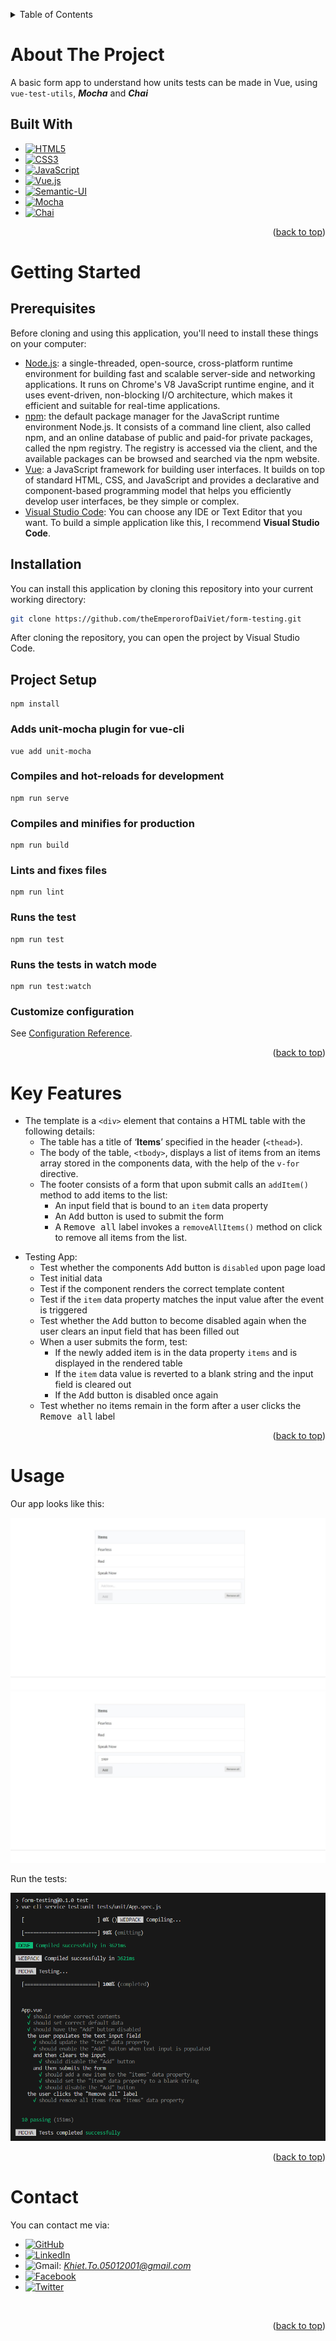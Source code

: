 <a name="readme-top"></a>
<!-- TABLE OF CONTENTS -->
<details>
  <summary>Table of Contents</summary>
  <ol>
    <li>
      <a href="#about-the-project">About The Project</a>
      <ul>
        <li><a href="#built-with">Built With</a></li>
      </ul>
    </li>
    <li>
      <a href="#getting-started">Getting Started</a>
      <ul>
        <li><a href="#prerequisites">Prerequisites</a></li>
        <li><a href="#installation">Installation</a></li>
        <li><a href="#project-setup">Project Setup</a></li>
      </ul>
    </li>
    <li><a href="#key-features">Key Features</a></li>
    <li><a href="#usage">Usage</a></li>
    <li><a href="#contact">Contact</a></li>
  </ol>
</details>

# About The Project
A basic form app to understand how units tests can be made in Vue, using <code>vue-test-utils</code>, ***Mocha*** and ***Chai***

## Built With
* [![HTML5][HTML5-shield]][HTML5-url]
* [![CSS3][CSS3-shield]][CSS3-url]
* [![JavaScript][JavaScript-shield]][JavaScript-url]
* [![Vue.js][Vue.js-shield]][Vue.js-url]
* [![Semantic-UI][Semantic-UI-shield]][Semantic-UI-url]
* [![Mocha][Mocha-shield]][Mocha-url]
* [![Chai][Chai-shield]][Chai-url]

<p align="right">(<a href="#readme-top">back to top</a>)</p>

# Getting Started

## Prerequisites
Before cloning and using this application, you'll need to install these things on your computer:
* [Node.js](https://nodejs.org/en/download/): a single-threaded, open-source, cross-platform runtime environment for building fast and scalable server-side and networking applications. It runs on Chrome's V8 JavaScript runtime engine, and it uses event-driven, non-blocking I/O architecture, which makes it efficient and suitable for real-time applications.
* [npm](https://docs.npmjs.com/about-npm): the default package manager for the JavaScript runtime environment Node.js. It consists of a command line client, also called npm, and an online database of public and paid-for private packages, called the npm registry. The registry is accessed via the client, and the available packages can be browsed and searched via the npm website.
* [Vue](https://vuejs.org/): a JavaScript framework for building user interfaces. It builds on top of standard HTML, CSS, and JavaScript and provides a declarative and component-based programming model that helps you efficiently develop user interfaces, be they simple or complex.
* [Visual Studio Code](https://code.visualstudio.com/download): You can choose any IDE or Text Editor that you want. To build a simple application like this, I recommend <b>Visual Studio Code</b>.

## Installation
You can install this application by cloning this repository into your current working directory:
```sh
git clone https://github.com/theEmperorofDaiViet/form-testing.git
```
After cloning the repository, you can open the project by Visual Studio Code.

## Project Setup
```
npm install
```

### Adds unit-mocha plugin for vue-cli
```
vue add unit-mocha
```

### Compiles and hot-reloads for development
```
npm run serve
```

### Compiles and minifies for production
```
npm run build
```

### Lints and fixes files
```
npm run lint
```

### Runs the test
```
npm run test
```

### Runs the tests in watch mode
```
npm run test:watch
```

### Customize configuration
See [Configuration Reference](https://cli.vuejs.org/config/).

<p align="right">(<a href="#readme-top">back to top</a>)</p>

# Key Features
- The template is a `<div>` element that contains a HTML table with the following details:
    - The table has a title of ‘**Items**’ specified in the header (`<thead>`).
    - The body of the table, `<tbody>`, displays a list of items from an items array stored in the components data, with the help of the <code>v-for</code> directive.
    - The footer consists of a form that upon submit calls an <code>addItem()</code> method to add items to the list:
        - An input field that is bound to an <code>item</code> data property
        - An <kbd>Add</kbd> button is used to submit the form
        - A <kbd>Remove all</kbd> label invokes a <code>removeAllItems()</code> method on click to remove all items from the list.

+ Testing App:
    + Test whether the components <kbd>Add</kbd> button is <code>disabled</code> upon page load
    + Test initial data
    + Test if the component renders the correct template content
    + Test if the <code>item</code> data property matches the input value after the event is triggered
    + Test whether the <kbd>Add</kbd> button to become disabled again when the user clears an input field that has been filled out
    + When a user submits the form, test:
        + If the newly added item is in the data property <code>items</code> and is displayed in the rendered table
        + If the <code>item</code> data value is reverted to a blank string and the input field is cleared out
        + If the <kbd>Add</kbd> button is disabled once again
    + Test whether no items remain in the form after a user clicks the <kbd>Remove all</kbd> label

<p align="right">(<a href="#readme-top">back to top</a>)</p>

# Usage
Our app looks like this:

<p align="center">
    <img src="public/images/examples/example-1.jpeg">
    <img src="public/images/examples/example-2.jpeg">
</p>

Run the tests:

<p align="center">
    <img src="public/images/examples/example-3.png">
</p>

<p align="right">(<a href="#readme-top">back to top</a>)</p>

# Contact
You can contact me via:
* [![GitHub][GitHub-shield]][GitHub-url]
* [![LinkedIn][LinkedIn-shield]][LinkedIn-url]
* ![Gmail][Gmail-shield]:&nbsp;<i>Khiet.To.05012001@gmail.com</i>
* [![Facebook][Facebook-shield]][Facebook-url]
* [![Twitter][Twitter-shield]][Twitter-url]

<br/>
<p align="right">(<a href="#readme-top">back to top</a>)</p>

<!-- MARKDOWN LINKS & IMAGES -->
<!-- Tech stack -->
[HTML5-shield]: https://img.shields.io/badge/html5-%23E34F26.svg?style=for-the-badge&logo=html5&logoColor=white
[HTML5-url]: https://www.w3.org/html/
[CSS3-shield]: https://img.shields.io/badge/css3-%231572B6.svg?style=for-the-badge&logo=css3&logoColor=white
[CSS3-url]: https://www.w3.org/Style/CSS/
[JavaScript-shield]: https://img.shields.io/badge/JavaScript-323330?style=for-the-badge&logo=javascript&logoColor=F7DF1E
[JavaScript-url]: https://www.ecma-international.org/
[Vue.js-shield]: https://img.shields.io/badge/vuejs-%2335495e.svg?style=for-the-badge&logo=vuedotjs&logoColor=%234FC08D
[Vue.js-url]: https://vuejs.org/
[Semantic-UI-shield]: https://img.shields.io/badge/Semantic%20UI%20React-35BDB2.svg?style=for-the-badge&logo=Semantic-UI-React&logoColor=white
[Semantic-UI-url]: https://semantic-ui.com/
[Mocha-shield]: https://img.shields.io/badge/Mocha-8D6748?style=for-the-badge&logo=Mocha&logoColor=white
[Mocha-url]: https://mochajs.org/
[Chai-shield]: https://img.shields.io/badge/chai-A30701?style=for-the-badge&logo=chai&logoColor=white
[Chai-url]: https://www.chaijs.com/

<!-- Contact -->
[GitHub-shield]: https://img.shields.io/badge/github-%23121011.svg?style=for-the-badge&logo=github&logoColor=white
[GitHub-url]: https://github.com/theEmperorofDaiViet
[LinkedIn-shield]: https://img.shields.io/badge/linkedin-%230077B5.svg?style=for-the-badge&logo=linkedin&logoColor=white
[LinkedIn-url]: https://www.linkedin.com/in/khiet-to/
[Gmail-shield]: https://img.shields.io/badge/Gmail-D14836?style=for-the-badge&logo=gmail&logoColor=white
[Facebook-shield]: https://img.shields.io/badge/Facebook-%231877F2.svg?style=for-the-badge&logo=Facebook&logoColor=white
[Facebook-url]: https://www.facebook.com/Khiet.To.Official/
[Twitter-shield]: https://img.shields.io/badge/Twitter-%231DA1F2.svg?style=for-the-badge&logo=Twitter&logoColor=white
[Twitter-url]: https://twitter.com/KhietTo
